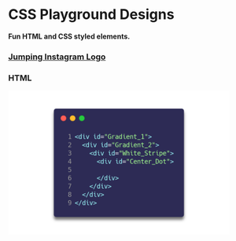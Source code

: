 # CSS Playground Designs
<b>Fun HTML and CSS styled elements.</b>


### [Jumping Instagram Logo](https://github.com/MichaelTr7/CSS-Playground-Designs/tree/main/Jumping%20Instagram%20Logo)



<h3>HTML</h3>

[<img src="./Jumping Instagram Logo/HTML.png" width = "450">]()
